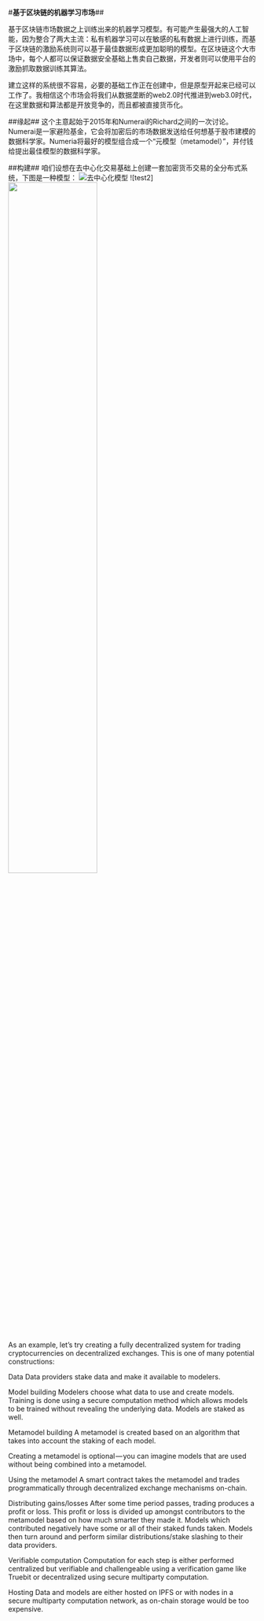 #**基于区块链的机器学习市场**##

基于区块链市场数据之上训练出来的机器学习模型。有可能产生最强大的人工智能，因为整合了两大主流：私有机器学习可以在敏感的私有数据上进行训练，而基于区块链的激励系统则可以基于最佳数据形成更加聪明的模型。在区块链这个大市场中，每个人都可以保证数据安全基础上售卖自己数据，开发者则可以使用平台的激励抓取数据训练其算法。

建立这样的系统很不容易，必要的基础工作正在创建中，但是原型开起来已经可以工作了。我相信这个市场会将我们从数据垄断的web2.0时代推进到web3.0时代，在这里数据和算法都是开放竞争的，而且都被直接货币化。

##缘起##
这个主意起始于2015年和Numerai的Richard之间的一次讨论。Numerai是一家避险基金，它会将加密后的市场数据发送给任何想基于股市建模的数据科学家。Numeria将最好的模型组合成一个“元模型（metamodel）”，并付钱给提出最佳模型的数据科学家。

##构建##
咱们设想在去中心化交易基础上创建一套加密货币交易的全分布式系统，下图是一种模型：
![去中心化模型](https://cdn-images-1.medium.com/max/1200/1*Gijb5M3zuLRbXaDmVAS0JA.jpeg)
![test2]<img src="https://cdn-images-1.medium.com/max/1200/1*Gijb5M3zuLRbXaDmVAS0JA.jpeg" width="60%" alt=""/>



As an example, let’s try creating a fully decentralized system for trading cryptocurrencies on decentralized exchanges. This is one of many potential constructions:

Data Data providers stake data and make it available to modelers.

Model building Modelers choose what data to use and create models. Training is done using a secure computation method which allows models to be trained without revealing the underlying data. Models are staked as well.


Metamodel building A metamodel is created based on an algorithm that takes into account the staking of each model.

Creating a metamodel is optional — you can imagine models that are used without being combined into a metamodel.

Using the metamodel A smart contract takes the metamodel and trades programmatically through decentralized exchange mechanisms on-chain.

Distributing gains/losses After some time period passes, trading produces a profit or loss. This profit or loss is divided up amongst contributors to the metamodel based on how much smarter they made it. Models which contributed negatively have some or all of their staked funds taken. Models then turn around and perform similar distributions/stake slashing to their data providers.

Verifiable computation Computation for each step is either performed centralized but verifiable and challengeable using a verification game like Truebit or decentralized using secure multiparty computation.

Hosting Data and models are either hosted on IPFS or with nodes in a secure multiparty computation network, as on-chain storage would be too expensive.
